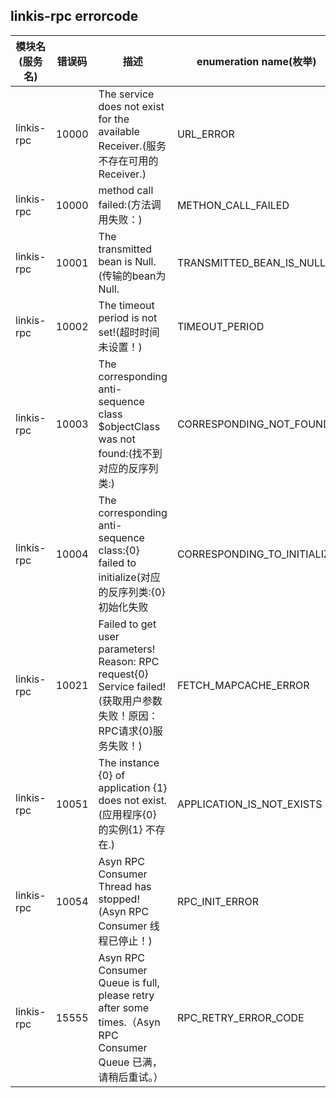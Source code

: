 ## linkis-rpc errorcode


| 模块名(服务名) | 错误码  | 描述 | enumeration name(枚举)| Exception Class(类名)|
| -------- | -------- | ----- |-----|-----|
|linkis-rpc|10000|The service does not exist for the available Receiver.(服务不存在可用的Receiver.)|URL_ERROR|EngineConnManager|
|linkis-rpc|10000|method call failed:(方法调用失败：)|METHON_CALL_FAILED|LinkisRpcErrorCodeSummary|
|linkis-rpc|10001|The transmitted bean is Null.(传输的bean为Null.|TRANSMITTED_BEAN_IS_NULL|LinkisRpcErrorCodeSummary|
|linkis-rpc|10002|The timeout period is not set!(超时时间未设置！)|TIMEOUT_PERIOD|LinkisRpcErrorCodeSummary|
|linkis-rpc|10003|The corresponding anti-sequence class $objectClass was not found:(找不到对应的反序列类:)|CORRESPONDING_NOT_FOUND|LinkisRpcErrorCodeSummary|
|linkis-rpc|10004|The corresponding anti-sequence class:{0} failed to initialize(对应的反序列类:{0} 初始化失败|CORRESPONDING_TO_INITIALIZE|LinkisRpcErrorCodeSummary|
|linkis-rpc|10021|Failed to get user parameters! Reason: RPC request{0} Service failed!(获取用户参数失败！原因：RPC请求{0}服务失败！)|FETCH_MAPCACHE_ERROR|RPCErrorConstants|
|linkis-rpc|10051|The instance {0} of application {1} does not exist.(应用程序{0} 的实例{1} 不存在.)|APPLICATION_IS_NOT_EXISTS|LinkisRpcErrorCodeSummary|
|linkis-rpc|10054|Asyn RPC Consumer Thread has stopped!(Asyn RPC Consumer 线程已停止！)|RPC_INIT_ERROR|RPCErrorConstants|
|linkis-rpc|15555| Asyn RPC Consumer Queue is full, please retry after some times.（Asyn RPC Consumer Queue 已满，请稍后重试。）|RPC_RETRY_ERROR_CODE|DWCRPCRetryException|








